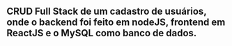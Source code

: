 ## CRUD Full Stack de um cadastro de usuários, onde o backend foi feito em nodeJS, frontend em ReactJS e o MySQL como banco de dados.
